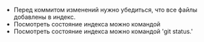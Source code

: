* Перед коммитом изменений нужно убедиться, что все файлы добавлены в индекс.
* Посмотреть состояние индекса можно командой 
* Посмотреть состояние индекса можно командой 'git status.'
